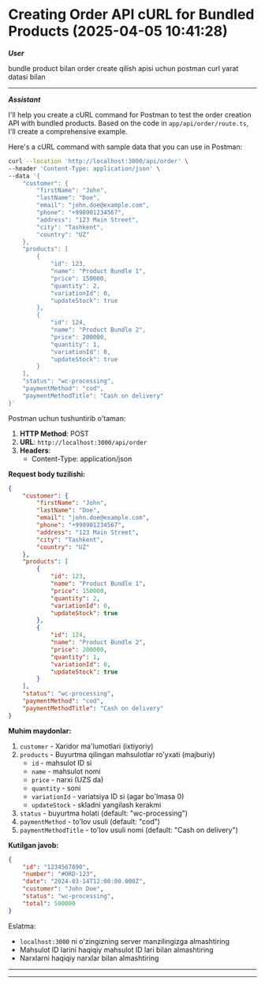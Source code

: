 <!-- Generated by SpecStory -->

# Creating Order API cURL for Bundled Products (2025-04-05 10:41:28)

_**User**_

bundle product bilan order create qilish apisi uchun postman curl yarat datasi bilan 

---

_**Assistant**_

I'll help you create a cURL command for Postman to test the order creation API with bundled products. Based on the code in `app/api/order/route.ts`, I'll create a comprehensive example.

Here's a cURL command with sample data that you can use in Postman:

```bash
curl --location 'http://localhost:3000/api/order' \
--header 'Content-Type: application/json' \
--data '{
    "customer": {
        "firstName": "John",
        "lastName": "Doe",
        "email": "john.doe@example.com",
        "phone": "+998901234567",
        "address": "123 Main Street",
        "city": "Tashkent",
        "country": "UZ"
    },
    "products": [
        {
            "id": 123,
            "name": "Product Bundle 1",
            "price": 150000,
            "quantity": 2,
            "variationId": 0,
            "updateStock": true
        },
        {
            "id": 124,
            "name": "Product Bundle 2",
            "price": 200000,
            "quantity": 1,
            "variationId": 0,
            "updateStock": true
        }
    ],
    "status": "wc-processing",
    "paymentMethod": "cod",
    "paymentMethodTitle": "Cash on delivery"
}'
```

Postman uchun tushuntirib o'taman:

1. **HTTP Method**: POST
2. **URL**: `http://localhost:3000/api/order`
3. **Headers**: 
   - Content-Type: application/json

**Request body tuzilishi:**

```json
{
    "customer": {
        "firstName": "John",
        "lastName": "Doe",
        "email": "john.doe@example.com",
        "phone": "+998901234567",
        "address": "123 Main Street",
        "city": "Tashkent",
        "country": "UZ"
    },
    "products": [
        {
            "id": 123,
            "name": "Product Bundle 1",
            "price": 150000,
            "quantity": 2,
            "variationId": 0,
            "updateStock": true
        },
        {
            "id": 124,
            "name": "Product Bundle 2",
            "price": 200000,
            "quantity": 1,
            "variationId": 0,
            "updateStock": true
        }
    ],
    "status": "wc-processing",
    "paymentMethod": "cod",
    "paymentMethodTitle": "Cash on delivery"
}
```

**Muhim maydonlar:**

1. `customer` - Xaridor ma'lumotlari (ixtiyoriy)
2. `products` - Buyurtma qilingan mahsulotlar ro'yxati (majburiy)
   - `id` - mahsulot ID si
   - `name` - mahsulot nomi
   - `price` - narxi (UZS da)
   - `quantity` - soni
   - `variationId` - variatsiya ID si (agar bo'lmasa 0)
   - `updateStock` - skladni yangilash kerakmi
3. `status` - buyurtma holati (default: "wc-processing")
4. `paymentMethod` - to'lov usuli (default: "cod")
5. `paymentMethodTitle` - to'lov usuli nomi (default: "Cash on delivery")

**Kutilgan javob:**
```json
{
    "id": "1234567890",
    "number": "#ORD-123",
    "date": "2024-03-14T12:00:00.000Z",
    "customer": "John Doe",
    "status": "wc-processing",
    "total": 500000
}
```

Eslatma: 
- `localhost:3000` ni o'zingizning server manzilingizga almashtiring
- Mahsulot ID larini haqiqiy mahsulot ID lari bilan almashtiring
- Narxlarni haqiqiy narxlar bilan almashtiring

---



---

